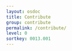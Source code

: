 ```yaml
---
layout: osdoc
title: Contribute
group: contribute
permalink: /contribute/
level: 0
sortkey: 0013.001
---
```


